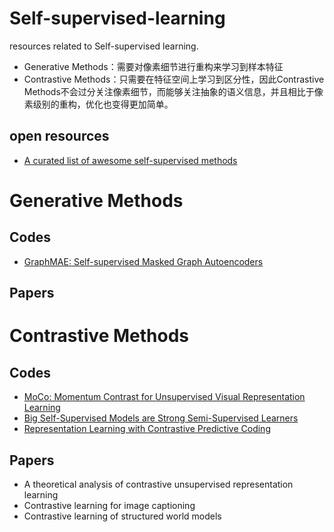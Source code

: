 # Self-supervised-learning
resources related to Self-supervised learning.

- Generative Methods：需要对像素细节进行重构来学习到样本特征
- Contrastive Methods：只需要在特征空间上学习到区分性，因此Contrastive Methods不会过分关注像素细节，而能够关注抽象的语义信息，并且相比于像素级别的重构，优化也变得更加简单。

## open resources
* [A curated list of awesome self-supervised methods](https://github.com/jason718/awesome-self-supervised-learning)

# Generative Methods

## Codes
* [GraphMAE: Self-supervised Masked Graph Autoencoders](https://github.com/THUDM/GraphMAE)

## Papers



# Contrastive Methods

## Codes
* [MoCo: Momentum Contrast for Unsupervised Visual Representation Learning](https://github.com/facebookresearch/moco)
* [Big Self-Supervised Models are Strong Semi-Supervised Learners](https://github.com/google-research/simclr)
* [Representation Learning with Contrastive Predictive Coding](https://github.com/Spijkervet/contrastive-predictive-coding)

## Papers
  - A theoretical analysis of contrastive unsupervised representation learning
  - Contrastive learning for image captioning
  - Contrastive learning of structured world models
